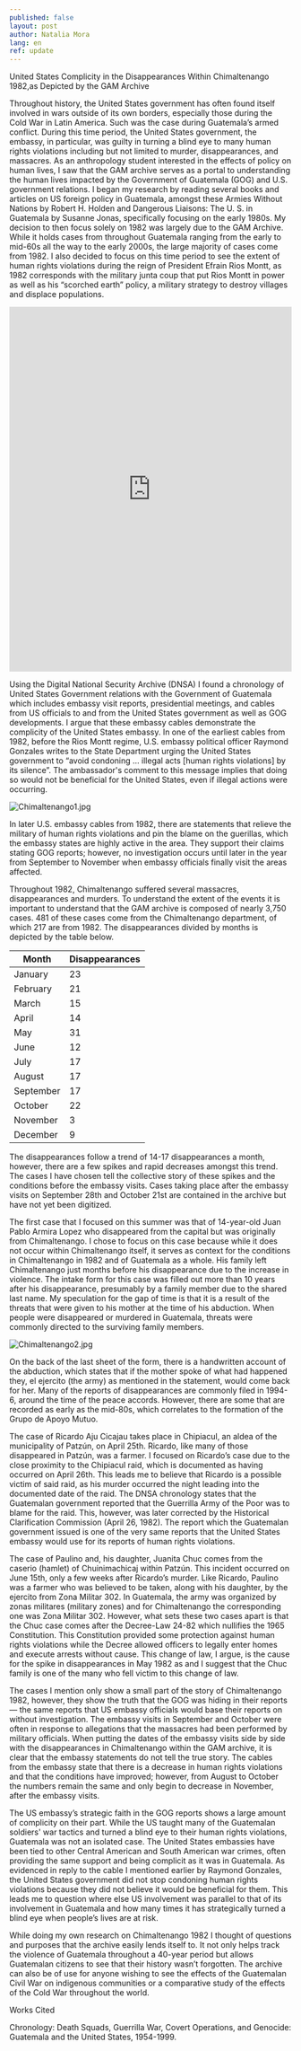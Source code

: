 ```yaml
---
published: false
layout: post
author: Natalia Mora
lang: en
ref: update
---
```

United States Complicity in the Disappearances Within Chimaltenango 1982,as Depicted by the GAM Archive 

Throughout history, the United States government has often found itself involved in wars outside of its own borders, especially those during the Cold War in Latin America. Such was the case during Guatemala’s armed conflict. During this time period, the United States government, the embassy, in particular, was guilty in turning a blind eye to many human rights violations including but not limited to murder, disappearances, and massacres. As an anthropology student interested in the effects of policy on human lives, I saw that the GAM archive serves as a portal to understanding the human lives impacted by the Government of Guatemala (GOG) and U.S. government relations.  I began my research by reading several books and articles on US foreign policy in Guatemala, amongst these Armies Without Nations by Robert H. Holden and Dangerous Liaisons: The U. S. in Guatemala by Susanne Jonas, specifically focusing on the early 1980s. My decision to then focus solely on 1982 was largely due to the GAM Archive. While it holds cases from throughout Guatemala ranging from the early to mid-60s all the way to the early 2000s, the large majority of cases come from 1982. I also decided to focus on this time period to see the extent of human rights violations during the reign of President Efrain Rios Montt, as 1982 corresponds with the military junta coup that put Rios Montt in power as well as his “scorched earth” policy, a military strategy to destroy villages and displace populations.


<iframe src='https://cdn.knightlab.com/libs/timeline3/latest/embed/index.html?source=1_c9647v2TCr2Zh8kKDqpPmKca6lCUJa2fbJmYmrB6TM&font=Default&lang=en&initial_zoom=2&height=650' width='100%' height='650' webkitallowfullscreen mozallowfullscreen allowfullscreen frameborder='0'></iframe>

Using the Digital National Security Archive (DNSA) I found a chronology of United States Government relations with the Government of Guatemala which includes embassy visit reports, presidential meetings, and cables from US officials to and from the United States government as well as GOG developments. I argue that these embassy cables demonstrate the complicity of the United States embassy.  In one of the earliest cables from 1982, before the Rios Montt regime, U.S. embassy political officer Raymond Gonzales writes to the State Department urging the United States government to “avoid condoning … illegal acts [human rights violations] by its silence”. The ambassador's comment to this message implies that doing so would not be beneficial for the United States, even if illegal actions were occurring. 

![Chimaltenango1.jpg]({{site.baseurl}}/images/Chimaltenango1.jpg)

In later U.S. embassy cables from 1982, there are statements that relieve the military of human rights violations and pin the blame on the guerillas, which the embassy states are highly active in the area. They support their claims stating GOG reports; however, no investigation occurs until later in the year from September to November when embassy officials finally visit the areas affected.
 
Throughout 1982, Chimaltenango suffered several massacres, disappearances and murders. To understand the extent of the events it is important to understand that the GAM archive is composed of nearly 3,750 cases. 481 of these cases come from the Chimaltenango department, of which 217 are from 1982.  The disappearances divided by months is depicted by the table below.



| Month     | Disappearances |
|-----------|----------------|
| January   | 23             |
| February  | 21             |
| March     | 15             |
| April     | 14             |
| May       | 31             |
| June      | 12             |
| July      | 17             |
| August    | 17             |
| September | 17             |
| October   | 22             |
| November  | 3              |
| December  | 9              |

The disappearances follow a trend of 14-17 disappearances a month, however, there are a few spikes and rapid decreases amongst this trend. The cases I have chosen tell the collective story of these spikes and the conditions before the embassy visits. Cases taking place after the embassy visits on September 28th and October 21st are contained in the archive but have not yet been digitized.
 
The first case that I focused on this summer was that of 14-year-old Juan Pablo Armira Lopez who disappeared from the capital but was originally from Chimaltenango. I chose to focus on this case because while it does not occur within Chimaltenango itself, it serves as context for the conditions in Chimaltenango in 1982 and of Guatemala as a whole. His family left Chimaltenango just months before his disappearance due to the increase in violence. The intake form for this case was filled out more than 10 years after his disappearance, presumably by a family member due to the shared last name. My speculation for the gap of time is that it is a result of the threats that were given to his mother at the time of his abduction. When people were disappeared or murdered in Guatemala, threats were commonly directed to the surviving family members.


![Chimaltenango2.jpg]({{site.baseurl}}/images/Chimaltenango2.jpg)

On the back of the last sheet of the form, there is a handwritten account of the abduction, which states that if the mother spoke of what had happened they, el ejercito (the army) as mentioned in the statement, would come back for her. Many of the reports of disappearances are commonly filed in 1994-6, around the time of the peace accords. However, there are some that are recorded as early as the mid-80s, which correlates to the formation of the Grupo de Apoyo Mutuo.  
 
The case of Ricardo Aju Cicajau takes place in Chipiacul, an aldea of the municipality of Patzún, on April 25th. Ricardo, like many of those disappeared in Patzún, was a farmer. I focused on Ricardo’s case due to the close proximity to the Chipiacul raid, which is documented as having occurred on April 26th. This leads me to believe that Ricardo is a possible victim of said raid, as his murder occurred the night leading into the documented date of the raid. The DNSA chronology states that the Guatemalan government reported that the Guerrilla Army of the Poor was to blame for the raid. This, however, was later corrected by the Historical Clarification Commission (April 26, 1982).  The report which the Guatemalan government issued is one of the very same reports that the United States embassy would use for its reports of human rights violations.
 
The case of Paulino and, his daughter, Juanita Chuc comes from the caserio (hamlet) of Chuinimachicaj within Patzún. This incident occurred on June 15th, only a few weeks after Ricardo’s murder. Like Ricardo, Paulino was a farmer who was believed to be taken, along with his daughter, by the ejercito from Zona Militar 302. In Guatemala, the army was organized by zonas militares (military zones) and for Chimaltenango the corresponding one was Zona Militar 302.  However, what sets these two cases apart is that the Chuc case comes after the Decree-Law 24-82 which nullifies the 1965 Constitution. This Constitution provided some protection against human rights violations while the Decree allowed officers to legally enter homes and execute arrests without cause. This change of law, I argue, is the cause for the spike in disappearances in May 1982 as and I suggest that the Chuc family is one of the many who fell victim to this change of law.
 
The cases I mention only show a small part of the story of Chimaltenango 1982, however, they show the truth that the GOG was hiding in their reports— the same reports that US embassy officials would base their reports on without investigation. The embassy visits in September and October were often in response to allegations that the massacres had been performed by military officials. When putting the dates of the embassy visits side by side with the disappearances in Chimaltenango within the GAM archive, it is clear that the embassy statements do not tell the true story. The cables from the embassy state that there is a decrease in human rights violations and that the conditions have improved; however, from August to October the numbers remain the same and only begin to decrease in November, after the embassy visits.
 
The US embassy’s strategic faith in the GOG reports shows a large amount of complicity on their part. While the US taught many of the Guatemalan soldiers' war tactics and turned a blind eye to their human rights violations, Guatemala was not an isolated case. The United States embassies have been tied to other Central American and South American war crimes, often providing the same support and being complicit as it was in Guatemala.
As evidenced in reply to the cable I mentioned earlier by Raymond Gonzales, the United States government did not stop condoning human rights violations because they did not believe it would be beneficial for them. This leads me to question where else US involvement was parallel to that of its involvement in Guatemala and how many times it has strategically turned a blind eye when people’s lives are at risk.
 
While doing my own research on Chimaltenango 1982 I thought of questions and purposes that the archive easily lends itself to. It not only helps track the violence of Guatemala throughout a 40-year period but allows Guatemalan citizens to see that their history wasn’t forgotten. The archive can also be of use for anyone wishing to see the effects of the Guatemalan Civil War on indigenous communities or a comparative study of the effects of the Cold War throughout the world.


Works Cited

Chronology: Death Squads, Guerrilla War, Covert Operations, and Genocide: Guatemala and the United States, 1954-1999.
